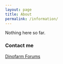 ```yaml
---
layout: page
title: About
permalink: /information/
---
```


Nothing here so far.

### Contact me

[Dinofarm Forums](http://www.dinofarmgames.com/forum/index.php)
